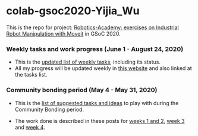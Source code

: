 # colab-gsoc2020-Yijia_Wu

This is the repo for project: [Robotics-Academy: exercises on Industrial Robot Manipulation with Moveit](https://summerofcode.withgoogle.com/projects/#5878763952275456) in GSoC 2020. 

### Weekly tasks and work progress (June 1 - August 24, 2020)

- This is the [updated list of weekly tasks](/tasks_and_exercises_description/weekly_tasks.md), including its status.
- All my progress will be updated weekly in [this website](https://theroboticsclub.github.io/colab-gsoc2020-Yijia_Wu) and also linked at the tasks list.

### Community bonding period (May 4 - May 31, 2020)

- This is the [list of suggested tasks and ideas](/community_bonding_tasks/suggested_tasks.md) to play with during the Community Bonding period.

- The work done is described in these posts for [weeks 1 and 2](https://theroboticsclub.github.io/colab-gsoc2020-Yijia_Wu/2020-05-17-community_bonding_week1_2/), [week 3](https://theroboticsclub.github.io/colab-gsoc2020-Yijia_Wu/2020-05-24-community_bonding_week3/) and [week 4](https://theroboticsclub.github.io/colab-gsoc2020-Yijia_Wu/2020-05-31-community_bonding_week4/). 

  



